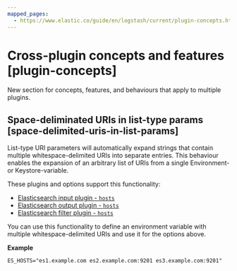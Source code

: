 ```yaml
---
mapped_pages:
  - https://www.elastic.co/guide/en/logstash/current/plugin-concepts.html
---
```


# Cross-plugin concepts and features [plugin-concepts]

New section for concepts, features, and behaviours that apply to multiple plugins.

## Space-deliminated URIs in list-type params [space-delimited-uris-in-list-params]

List-type URI parameters will automatically expand strings that contain multiple whitespace-delimited URIs into separate entries. This behaviour enables the expansion of an arbitrary list of URIs from a single Environment- or Keystore-variable.

These plugins and options support this functionality:

* [Elasticsearch input plugin - `hosts`](/reference/plugins-inputs-elasticsearch.md#plugins-inputs-elasticsearch-hosts)
* [Elasticsearch output plugin - `hosts`](/reference/plugins-outputs-elasticsearch.md#plugins-outputs-elasticsearch-hosts)
* [Elasticsearch filter plugin - `hosts`](/reference/plugins-filters-elasticsearch.md#plugins-filters-elasticsearch-hosts)

You can use this functionality to define an environment variable with multiple whitespace-delimited URIs and use it for the options above.

**Example**

```
ES_HOSTS="es1.example.com es2.example.com:9201 es3.example.com:9201"
```
